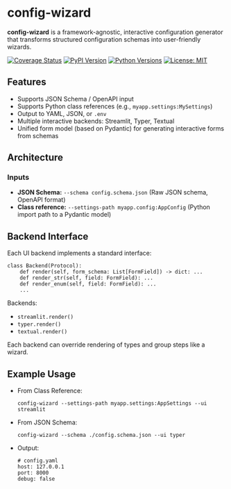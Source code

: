 # config-wizard

**config-wizard** is a framework-agnostic, interactive configuration generator that transforms structured configuration schemas into user-friendly wizards.

[![Coverage Status](https://img.shields.io/badge/coverage-100%25-brightgreen)](htmlcov/index.html)
[![PyPI Version](https://img.shields.io/pypi/v/config-wizard.svg)](https://pypi.org/project/config-wizard/)
[![Python Versions](https://img.shields.io/pypi/pyversions/config-wizard.svg)](https://pypi.org/project/config-wizard/)
[![License: MIT](https://img.shields.io/badge/License-MIT-lightgray.svg)](LICENSE)
## Features
- Supports JSON Schema / OpenAPI input
- Supports Python class references (e.g., `myapp.settings:MySettings`)
- Output to YAML, JSON, or `.env`
- Multiple interactive backends: Streamlit, Typer, Textual
- Unified form model (based on Pydantic) for generating interactive forms from schemas

## Architecture

### Inputs
- **JSON Schema:** `--schema config.schema.json` (Raw JSON schema, OpenAPI format)
- **Class reference:** `--settings-path myapp.config:AppConfig` (Python import path to a Pydantic model)

## Backend Interface

Each UI backend implements a standard interface:

```
class Backend(Protocol):
    def render(self, form_schema: List[FormField]) -> dict: ...
    def render_str(self, field: FormField): ...
    def render_enum(self, field: FormField): ...
    ...
```

Backends:
- `streamlit.render()`
- `typer.render()`
- `textual.render()`

Each backend can override rendering of types and group steps like a wizard.

## Example Usage

- From Class Reference:
  ```
  config-wizard --settings-path myapp.settings:AppSettings --ui streamlit
  ```
- From JSON Schema:
  ```
  config-wizard --schema ./config.schema.json --ui typer
  ```
- Output:
  ```
  # config.yaml
  host: 127.0.0.1
  port: 8000
  debug: false
  ```
